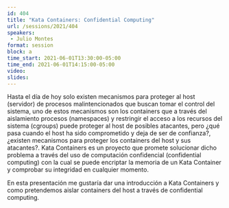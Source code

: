 ```yaml
---
id: 404
title: "Kata Containers: Confidential Computing"
url: /sessions/2021/404
speakers:
 - Julio Montes
format: session
block: a
time_start: 2021-06-01T13:30:00-05:00
time_end: 2021-06-01T14:15:00-05:00
video:
slides:
---
```


Hasta el día de hoy solo existen mecanismos para proteger al host (servidor) de procesos malintencionados que buscan tomar el control del sistema, uno de estos mecanismos son los containers que a través del aislamiento procesos (namespaces) y restringir el acceso a los recursos del sistema (cgroups) puede proteger al host de posibles atacantes, pero ¿qué pasa cuando el host ha sido comprometido y deja de ser de confianza?, ¿existen mecanismos para proteger los containers del host y sus atacantes?. Kata Containers es un proyecto que promete solucionar dicho problema a través del uso de computación confidencial (confidential computing) con la cual se puede encriptar la memoria de un Kata Container y comprobar su integridad en cualquier momento. 

En esta presentación me gustaría dar una introducción a Kata Containers y como pretendemos aislar containers del host a través de confidential computing.
